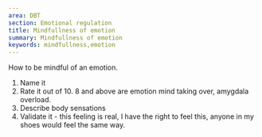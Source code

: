 ```yaml
---
area: DBT
section: Emotional regulation
title: Mindfullness of emotion
summary: Mindfullness of emotion
keywords: mindfullness,emotion
---
```

How to be mindful of an emotion.

1. Name it
2. Rate it out of 10. 8 and above are emotion mind taking over, amygdala
overload.
3. Describe body sensations
4. Validate it - this feeling is real, I have the right to feel this, anyone in
my shoes would feel the same way.
